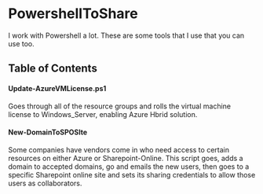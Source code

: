 # PowershellToShare
I work with Powershell a lot. These are some tools that I use that you can use too.

## Table of Contents
#### Update-AzureVMLicense.ps1
Goes through all of the resource groups and rolls the virtual machine license to Windows_Server, enabling Azure Hbrid solution.

#### New-DomainToSPOSIte
Some companies have vendors come in who need access to certain resources on either Azure or Sharepoint-Online. This script goes, adds a domain to accepted domains, go and emails the new users, then goes to a specific Sharepoint online site and sets its sharing credentials to allow those users as collaborators.

